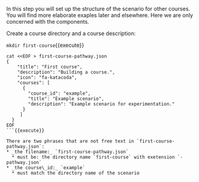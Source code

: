 In this step you will set up the structure of the scenario for other courses. You will find more elaborate exaples later and elsewhere. Here we are only concerned with the components.

Create a course directory and a course description:

`mkdir first-course`{{execute}}

```
cat <<EOF > first-course-pathway.json
{
    "title": "First course",
    "description": "Building a course.",
    "icon": "fa-katacoda",
    "courses": [
      {
        "course_id": "example",
        "title": "Example scenario",
        "description": "Example scenario for experimentation."
      }
     ]
  }
EOF
```{{execute}}

There are two phrases that are not free text in `first-course-pathway.json`:
* _the filename:_ `first-course-pathway.json`
  * must be: the directory name `first-course` with exetension `-pathway.json`
* _the course\_id:_ `example`
  * must match the directory name of the scenario

